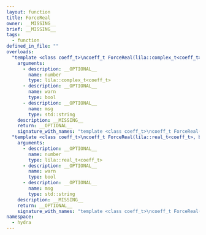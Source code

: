 ```yaml
---
layout: function
title: ForceReal
owner: __MISSING__
brief: __MISSING__
tags:
  - function
defined_in_file: ""
overloads:
  "template <class coeff_t>\ncoeff_t ForceReal(lila::complex_t<coeff_t>, bool, std::string)":
    arguments:
      - description: __OPTIONAL__
        name: number
        type: lila::complex_t<coeff_t>
      - description: __OPTIONAL__
        name: warn
        type: bool
      - description: __OPTIONAL__
        name: msg
        type: std::string
    description: __MISSING__
    return: __OPTIONAL__
    signature_with_names: "template <class coeff_t>\ncoeff_t ForceReal(lila::complex_t<coeff_t> number, bool warn, std::string msg)"
  "template <class coeff_t>\ncoeff_t ForceReal(lila::real_t<coeff_t>, bool, std::string)":
    arguments:
      - description: __OPTIONAL__
        name: number
        type: lila::real_t<coeff_t>
      - description: __OPTIONAL__
        name: warn
        type: bool
      - description: __OPTIONAL__
        name: msg
        type: std::string
    description: __MISSING__
    return: __OPTIONAL__
    signature_with_names: "template <class coeff_t>\ncoeff_t ForceReal(lila::real_t<coeff_t> number, bool warn, std::string msg)"
namespace:
  - hydra
---
```

